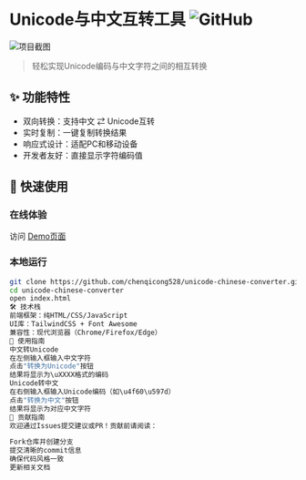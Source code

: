 # Unicode与中文互转工具 ![GitHub](https://img.shields.io/github/license/chenqicong528/unicode-chinese-converter)

![项目截图]([https://via.placeholder.com/800x400?text=Unicode+Converter+Demo](https://raw.githubusercontent.com/chenqicong528/Unicode/refs/heads/main/test.png)) 

> 轻松实现Unicode编码与中文字符之间的相互转换

## ✨ 功能特性
- 双向转换：支持中文 ⇄ Unicode互转
- 实时复制：一键复制转换结果
- 响应式设计：适配PC和移动设备
- 开发者友好：直接显示字符编码值

## 🚀 快速使用
### 在线体验
访问 [Demo页面](https://your-demo-url.com) <!-- 替换为实际URL -->

### 本地运行
```bash
git clone https://github.com/chenqicong528/unicode-chinese-converter.git
cd unicode-chinese-converter
open index.html
🛠️ 技术栈
前端框架：纯HTML/CSS/JavaScript
UI库：TailwindCSS + Font Awesome
兼容性：现代浏览器（Chrome/Firefox/Edge）
📖 使用指南
中文转Unicode
在左侧输入框输入中文字符
点击"转换为Unicode"按钮
结果将显示为\uXXXX格式的编码
Unicode转中文
在右侧输入框输入Unicode编码（如\u4f60\u597d）
点击"转换为中文"按钮
结果将显示为对应中文字符
🤝 贡献指南
欢迎通过Issues提交建议或PR！贡献前请阅读：

Fork仓库并创建分支
提交清晰的commit信息
确保代码风格一致
更新相关文档
